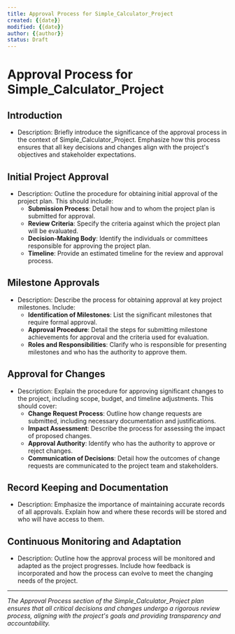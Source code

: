 ```yaml
---
title: Approval Process for Simple_Calculator_Project
created: {{date}}
modified: {{date}}
author: {{author}}
status: Draft
---
```


# Approval Process for Simple_Calculator_Project

## Introduction

- Description: Briefly introduce the significance of the approval process in the context of Simple_Calculator_Project. Emphasize how this process ensures that all key decisions and changes align with the project's objectives and stakeholder expectations.

## Initial Project Approval

- Description: Outline the procedure for obtaining initial approval of the project plan. This should include:
    - **Submission Process**: Detail how and to whom the project plan is submitted for approval.
    - **Review Criteria**: Specify the criteria against which the project plan will be evaluated.
    - **Decision-Making Body**: Identify the individuals or committees responsible for approving the project plan.
    - **Timeline**: Provide an estimated timeline for the review and approval process.

## Milestone Approvals

- Description: Describe the process for obtaining approval at key project milestones. Include:
    - **Identification of Milestones**: List the significant milestones that require formal approval.
    - **Approval Procedure**: Detail the steps for submitting milestone achievements for approval and the criteria used for evaluation.
    - **Roles and Responsibilities**: Clarify who is responsible for presenting milestones and who has the authority to approve them.

## Approval for Changes

- Description: Explain the procedure for approving significant changes to the project, including scope, budget, and timeline adjustments. This should cover:
    - **Change Request Process**: Outline how change requests are submitted, including necessary documentation and justifications.
    - **Impact Assessment**: Describe the process for assessing the impact of proposed changes.
    - **Approval Authority**: Identify who has the authority to approve or reject changes.
    - **Communication of Decisions**: Detail how the outcomes of change requests are communicated to the project team and stakeholders.

## Record Keeping and Documentation

- Description: Emphasize the importance of maintaining accurate records of all approvals. Explain how and where these records will be stored and who will have access to them.

## Continuous Monitoring and Adaptation

- Description: Outline how the approval process will be monitored and adapted as the project progresses. Include how feedback is incorporated and how the process can evolve to meet the changing needs of the project.

---

*The Approval Process section of the Simple_Calculator_Project plan ensures that all critical decisions and changes undergo a rigorous review process, aligning with the project's goals and providing transparency and accountability.*
